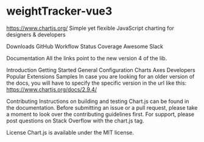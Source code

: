 # weightTracker-vue3

https://www.chartjs.org/
Simple yet flexible JavaScript charting for designers & developers

Downloads GitHub Workflow Status Coverage Awesome Slack

Documentation
All the links point to the new version 4 of the lib.

Introduction
Getting Started
General
Configuration
Charts
Axes
Developers
Popular Extensions
Samples
In case you are looking for an older version of the docs, you will have to specify the specific version in the url like this: https://www.chartjs.org/docs/2.9.4/

Contributing
Instructions on building and testing Chart.js can be found in the documentation. Before submitting an issue or a pull request, please take a moment to look over the contributing guidelines first. For support, please post questions on Stack Overflow with the chart.js tag.

License
Chart.js is available under the MIT license.
